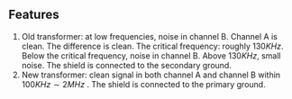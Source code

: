 ## Features
1. Old transformer: at low frequencies, noise in channel B. Channel A is clean. The difference is clean. The critical frequency: roughly $130 KHz$. Below the critical frequency, noise in channel B. Above $130 KHz$, small noise. The shield is connected to the secondary ground.  
2. New transformer: clean signal in both channel A and channel B within $100K Hz \sim 2 M Hz$ . The shield is connected to the primary ground. 